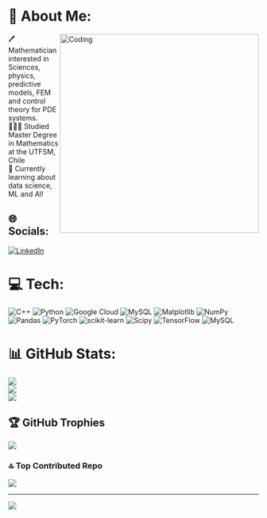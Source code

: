 # 💫 About Me:

<img align= "right" alt = "Coding" width ="400" src = "https://i.giphy.com/T3rgaqd1vT6idUS12Q.webp">
🖊️ Mathematician interested in Sciences, physics, predictive models, FEM and control theory for PDE systems. <br>👩🏻‍🎓 Studied Master Degree in Mathematics at the UTFSM, Chile<br>💭 Currently learning about data science, ML and AI!


## 🌐 Socials:
[![LinkedIn](https://img.shields.io/badge/LinkedIn-%230077B5.svg?logo=linkedin&logoColor=white)](https://linkedin.com/in/https://www.linkedin.com/in/agustin-huerta-b1b4b62b4/) 

# 💻 Tech:
![C++](https://img.shields.io/badge/c++-%2300599C.svg?style=for-the-badge&logo=c%2B%2B&logoColor=white) ![Python](https://img.shields.io/badge/python-3670A0?style=for-the-badge&logo=python&logoColor=ffdd54) ![Google Cloud](https://img.shields.io/badge/GoogleCloud-%234285F4.svg?style=for-the-badge&logo=google-cloud&logoColor=white) ![MySQL](https://img.shields.io/badge/mysql-4479A1.svg?style=for-the-badge&logo=mysql&logoColor=white) ![Matplotlib](https://img.shields.io/badge/Matplotlib-%23ffffff.svg?style=for-the-badge&logo=Matplotlib&logoColor=black) ![NumPy](https://img.shields.io/badge/numpy-%23013243.svg?style=for-the-badge&logo=numpy&logoColor=white) ![Pandas](https://img.shields.io/badge/pandas-%23150458.svg?style=for-the-badge&logo=pandas&logoColor=white) ![PyTorch](https://img.shields.io/badge/PyTorch-%23EE4C2C.svg?style=for-the-badge&logo=PyTorch&logoColor=white) ![scikit-learn](https://img.shields.io/badge/scikit--learn-%23F7931E.svg?style=for-the-badge&logo=scikit-learn&logoColor=white) ![Scipy](https://img.shields.io/badge/SciPy-%230C55A5.svg?style=for-the-badge&logo=scipy&logoColor=%white) ![TensorFlow](https://img.shields.io/badge/TensorFlow-%23FF6F00.svg?style=for-the-badge&logo=TensorFlow&logoColor=white) ![MySQL](https://img.shields.io/badge/mysql-4479A1.svg?style=for-the-badge&logo=mysql&logoColor=white)
# 📊 GitHub Stats:
![](https://github-readme-stats.vercel.app/api?username=agustinhuerta1&theme=dark&hide_border=true&include_all_commits=true&count_private=true)<br/>
![](https://github-readme-streak-stats.herokuapp.com/?user=agustinhuerta1&theme=dark&hide_border=true)<br/>
![](https://github-readme-stats.vercel.app/api/top-langs/?username=agustinhuerta1&theme=dark&hide_border=true&include_all_commits=true&count_private=true&layout=compact)

## 🏆 GitHub Trophies
![](https://github-profile-trophy.vercel.app/?username=agustinhuerta1&theme=radical&no-frame=true&no-bg=false&margin-w=4)

### 🔝 Top Contributed Repo
![](https://github-contributor-stats.vercel.app/api?username=agustinhuerta1&limit=5&theme=dark&combine_all_yearly_contributions=true)

---
[![](https://visitcount.itsvg.in/api?id=agustinhuerta1&icon=0&color=0)](https://visitcount.itsvg.in)

<!-- Proudly created with GPRM ( https://gprm.itsvg.in ) -->

